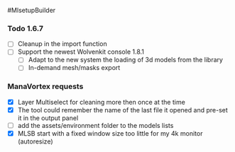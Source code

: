 #MlsetupBuilder

### Todo 1.6.7
- [ ] Cleanup in the import function
- [ ] Support the newest Wolvenkit console 1.8.1
  - [ ] Adapt to the new system the loading of 3d models from the library
  - [ ] In-demand mesh/masks export
  
### ManaVortex requests
- [x] Layer Multiselect for cleaning more then once at the time
- [x] The tool could remember the name of the last file it opened and pre-set it in the output panel
- [ ] add the assets/environment folder to the models lists
- [x] MLSB start with a fixed window size too little for my 4k monitor (autoresize)
